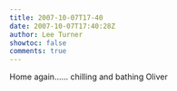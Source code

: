 ```yaml
---
title: 2007-10-07T17-40
date: 2007-10-07T17:40:28Z
author: Lee Turner
showtoc: false
comments: true
---
```


Home again...... chilling and bathing Oliver

